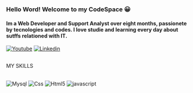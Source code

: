 ### Hello Word! Welcome to my CodeSpace 😀
#### Im a Web Developer and Support Analyst over eight months, passionete by tecnologies and codes. I love studie and  learning every day about sutffs relationed with IT.
[![Youtube](https://img.shields.io/badge/YouTube-FF0000?style=for-the-badge&logo=youtube&logoColor=white)](https://www.youtube.com/@eucodando_)
[![Linkedin](https://img.shields.io/badge/LinkedIn-0077B5?style=for-the-badge&logo=linkedin&logoColor=white)](https://www.linkedin.com/in/mhzb/)

## 



<div style="display:inline_block">
  <p>MY SKILLS</p>
  </br>
  <img align="center" alt="Mysql" src="https://img.shields.io/badge/MySQL-00000F?style=for-the-badge&logo=mysql&logoColor=white"></img>
     <img align="center" alt="Css" src="https://img.shields.io/badge/CSS3-1572B6?style=for-the-badge&logo=css3&logoColor=white"></img>
     <img align="center" alt="Html5" src="https://img.shields.io/badge/HTML5-E34F26?style=for-the-badge&logo=html5&logoColor=white"></img>
     <img align="center" alt="javascript" src="https://img.shields.io/badge/JavaScript-F7DF1E?style=for-the-badge&logo=javascript&logoColor=black"></img>
 </div>
   
   
    
    
         
